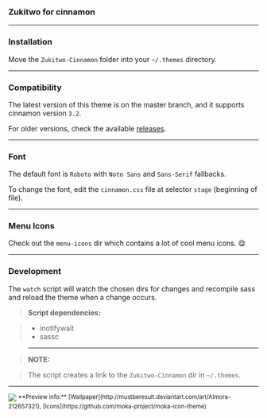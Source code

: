 ### Zukitwo for cinnamon

---

### Installation

Move the `Zukitwo-Cinnamon` folder into your `~/.themes` directory.

---

### Compatibility

The latest version of this theme is on the master branch, and it supports
cinnamon version `3.2`.

For older versions, check the available [releases](../../releases).

---

### Font

The default font is `Roboto` with `Noto Sans` and `Sans-Serif` fallbacks.

To change the font, edit the `cinnamon.css` file at selector `stage`
(beginning of file).

---

### Menu Icons

Check out the `menu-icons` dir which contains a lot of cool menu icons. :yum:

---

### Development

The `watch` script will watch the chosen dirs for changes and
recompile sass and reload the theme when a change occurs.

> **Script dependencies:**

> * inotifywait
> * sassc

> ---  

> **NOTE:**  

> The script creates a link to the `Zukitwo-Cinnamon` dir in `~/.themes`.

---

<img src="http://orig01.deviantart.net/6276/f/2017/005/4/d/zukitwo_cinnamon_by_zagortenay333-d6trf2v.png" id="preview">  
<sup>**Preview info:** [Wallpaper](http://mustberesult.deviantart.com/art/Almora-212657321), [Icons](https://github.com/moka-project/moka-icon-theme)</sup>
